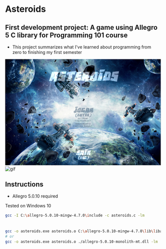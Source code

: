 # Asteroids
## First development project: A game using Allegro 5 C library for Programming 101 course
- This project summarizes what I've learned about programming from zero to finishing my first semester

![](https://github.com/lucasagra/asteroids/blob/master/img/home.png)
![gif](https://github.com/lucasagra/asteroids/blob/master/img/example.gif)

## Instructions

- Allegro 5.0.10 required

Tested on Windows 10

```bash
gcc -I C:\allegro-5.0.10-mingw-4.7.0\include -c asteroids.c -lm


gcc -o asteroids.exe asteroids.o C:\allegro-5.0.10-mingw-4.7.0\lib\liballegro-5.0.10-monolith-mt.a -lm
# or
gcc -o asteroids.exe asteroids.o ./allegro-5.0.10-monolith-mt.dll -lm
```

